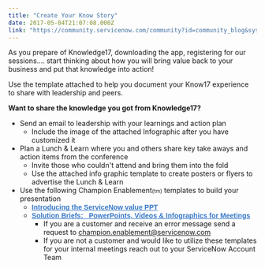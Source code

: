```yaml
---
title: "Create Your Know Story"
date: 2017-05-04T21:07:08.000Z
link: "https://community.servicenow.com/community?id=community_blog&sys_id=c1bc6a25dbd0dbc01dcaf3231f9619e6"
---
```

<p>As you prepare of Knowledge17, downloading the app, registering for our sessions.... start thinking about how you will bring value back to your business and put that knowledge into action!</p><p></p><p>Use the template attached to help you document your Know17 experience to share with leadership and peers.   </p><p></p><p><strong>Want to share the knowledge you got from Knowledge17?</strong></p><ul><li>Send an email to leadership with your learnings and action plan<ul><li>Include the image of the attached Infographic after you have customized it</li></ul></li><li>Plan a Lunch &amp; Learn where you and others share key take aways and action items from the conference<ul><li>Invite those who couldn't attend and bring them into the fold</li><li>Use the attached info graphic template to create posters or flyers to advertise the Lunch &amp; Learn</li></ul></li><li>Use the following Champion Enablement<span style="font-size: 8pt;">(tm)</span> templates to build your presentation <ul><li><strong style="font-family: arial, sans-serif; color: #666666;"><a title="" _jive_internal="true" data-containerid="2154" data-containertype="14" data-objectid="4601" data-objecttype="102" href="/community?id=community_article&sys_id=65dca665dbd0dbc01dcaf3231f961929" style="font-weight: inherit; font-style: inherit; font-family: inherit; color: #3778c7;">Introducing the ServiceNow value PPT </a></strong></li><li><strong style="font-family: arial, sans-serif; color: #666666;"><a title="" _jive_internal="true" data-containerid="2154" data-containertype="14" data-objectid="6428" data-objecttype="102" href="/community?id=community_article&sys_id=513daae5dbd0dbc01dcaf3231f96192c" style="font-weight: inherit; font-style: inherit; font-family: inherit; color: #3778c7;">Solution Briefs:   PowerPoints, Videos &amp; Infographics for Meetings</a></strong><ul><li>If you are a customer and receive an error message send a request to <a title="pion.enablement@servicenow.com" href="mail:champion.enablement@servicenow.com">champion.enablement@servicenow.com</a></li></ul><ul><li>If you are not a customer and would like to utilize these templates for your internal meetings reach out to your ServiceNow Account Team</li></ul></li></ul></li></ul>